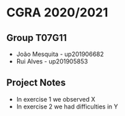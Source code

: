 # CGRA 2020/2021

## Group T07G11
- João Mesquita - up201906682
- Rui Alves - up201905853

## Project Notes

- In exercise 1 we observed X
- In exercise 2 we had difficulties in Y